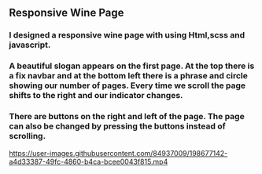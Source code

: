 ## Responsive Wine Page

### I designed a responsive wine page with using Html,scss and javascript.

### A beautiful slogan appears on the first page. At the top there is a fix navbar and at the bottom left there is a phrase and circle showing our number of pages. Every time we scroll the page shifts to the right and our indicator changes. 

### There are buttons on the right and left of the page. The page can also be changed by pressing the buttons instead of scrolling. 

https://user-images.githubusercontent.com/84937009/198677142-a4d33387-49fc-4860-b4ca-bcee0043f815.mp4

